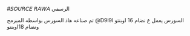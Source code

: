#𝘚𝘖𝘜𝘙𝘊𝘌 𝘙𝘈𝘞𝘈 الرسمي

تم صناعه هاذ السورس  بواسطه المبرمج 
@D9l9l
السورس يعمل ع نضام 16 اوبنتو ونضام 18اوبنتو
